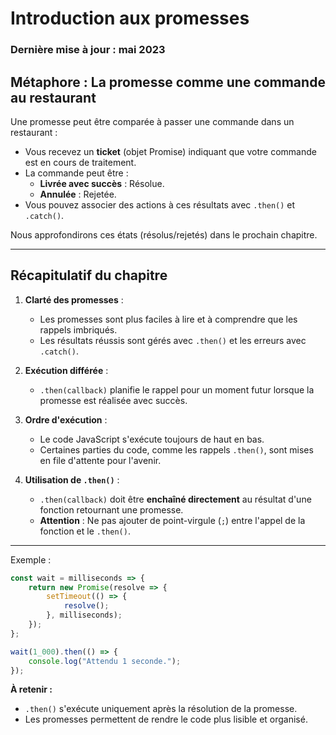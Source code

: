 # Introduction aux promesses

### Dernière mise à jour : mai 2023

## Métaphore : La promesse comme une commande au restaurant
Une promesse peut être comparée à passer une commande dans un restaurant :
- Vous recevez un **ticket** (objet Promise) indiquant que votre commande est en cours de traitement.
- La commande peut être :
  - **Livrée avec succès** : Résolue.
  - **Annulée** : Rejetée.
- Vous pouvez associer des actions à ces résultats avec `.then()` et `.catch()`.

Nous approfondirons ces états (résolus/rejetés) dans le prochain chapitre.

---

## **Récapitulatif du chapitre**

1. **Clarté des promesses** :
   - Les promesses sont plus faciles à lire et à comprendre que les rappels imbriqués.
   - Les résultats réussis sont gérés avec `.then()` et les erreurs avec `.catch()`.

2. **Exécution différée** :
   - `.then(callback)` planifie le rappel pour un moment futur lorsque la promesse est réalisée avec succès.

3. **Ordre d'exécution** :
   - Le code JavaScript s'exécute toujours de haut en bas.
   - Certaines parties du code, comme les rappels `.then()`, sont mises en file d'attente pour l'avenir.

4. **Utilisation de `.then()`** :
   - `.then(callback)` doit être **enchaîné directement** au résultat d'une fonction retournant une promesse.
   - **Attention** : Ne pas ajouter de point-virgule (`;`) entre l'appel de la fonction et le `.then()`.

---

Exemple :
```javascript
const wait = milliseconds => {
    return new Promise(resolve => {
        setTimeout(() => {
            resolve();
        }, milliseconds);
    });
};

wait(1_000).then(() => {
    console.log("Attendu 1 seconde.");
});
```

**À retenir :**
- `.then()` s'exécute uniquement après la résolution de la promesse.
- Les promesses permettent de rendre le code plus lisible et organisé.
```